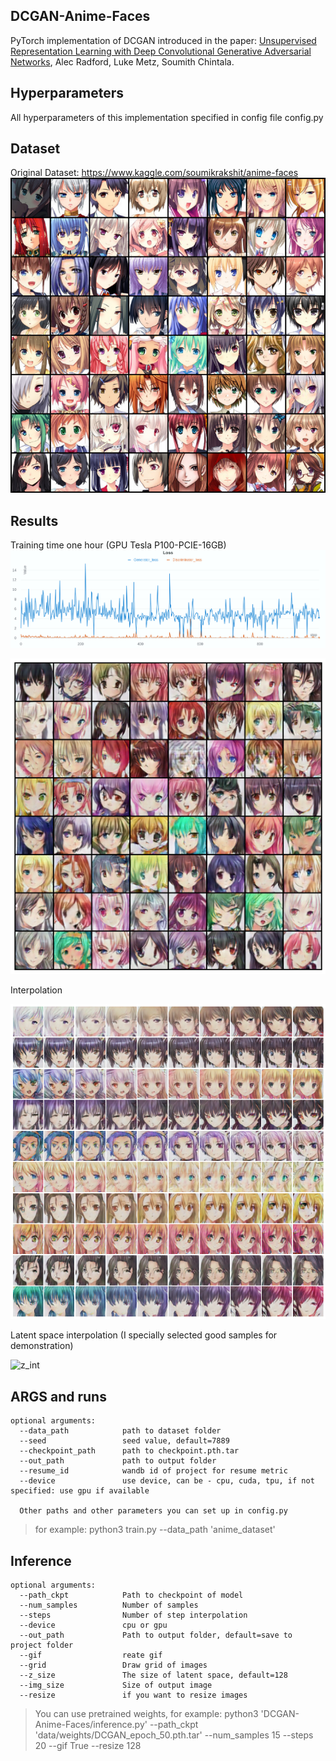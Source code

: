 ## DCGAN-Anime-Faces
PyTorch implementation of DCGAN introduced in the paper: [Unsupervised Representation Learning with Deep Convolutional Generative Adversarial Networks](https://arxiv.org/abs/1511.06434), Alec Radford, Luke Metz, Soumith Chintala.

## Hyperparameters
All hyperparameters of this implementation specified in config file config.py

## Dataset
Original Dataset: https://www.kaggle.com/soumikrakshit/anime-faces
![dataset](https://raw.githubusercontent.com/ErrorInever/DCGAN-Anime-Faces/master/data/image_demonstration/Figure_1.png)

## Results
Training time one hour (GPU Tesla P100-PCIE-16GB)
![loss](https://github.com/ErrorInever/DCGAN-Anime-Faces/blob/master/data/image_demonstration/W%26B%20Chart%204_22_2021%2C%2010_27_45%20PM.png)


![batch](https://github.com/ErrorInever/DCGAN-Anime-Faces/blob/master/data/image_demonstration/res.png)


Interpolation

![int](https://github.com/ErrorInever/DCGAN-Anime-Faces/blob/master/data/image_demonstration/__results___27_1.png)


Latent space interpolation (I specially selected good samples for demonstration)

![z_int](https://github.com/ErrorInever/DCGAN-Anime-Faces/blob/master/data/image_demonstration/int_z_dim.gif)


## ARGS and runs
    optional arguments:
      --data_path            path to dataset folder
      --seed                 seed value, default=7889
      --checkpoint_path      path to checkpoint.pth.tar
      --out_path             path to output folder
      --resume_id            wandb id of project for resume metric
      --device               use device, can be - cpu, cuda, tpu, if not specified: use gpu if available

      Other paths and other parameters you can set up in config.py
   > for example: python3 train.py --data_path 'anime_dataset'
    
   
## Inference
    optional arguments:
      --path_ckpt            Path to checkpoint of model
      --num_samples          Number of samples
      --steps                Number of step interpolation
      --device               cpu or gpu
      --out_path             Path to output folder, default=save to project folder
      --gif                  reate gif
      --grid                 Draw grid of images
      --z_size               The size of latent space, default=128
      --img_size             Size of output image
      --resize               if you want to resize images

   > You can use pretrained weights,
   > for example: python3 'DCGAN-Anime-Faces/inference.py' --path_ckpt 'data/weights/DCGAN_epoch_50.pth.tar' --num_samples 15 --steps 20 --gif True --resize 128
